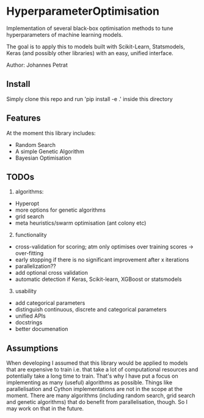 # HyperparameterOptimisation
Implementation of several black-box optimisation methods to tune hyperparameters of machine learning models.

The goal is to apply this to models built with Scikit-Learn, Statsmodels, Keras (and possibly other libraries) with an easy, unified interface.

Author: Johannes Petrat

## Install
Simply clone this repo and run 'pip install -e .' inside this directory

## Features
At the moment this library includes:
* Random Search
* A simple Genetic Algorithm
* Bayesian Optimisation


## TODOs
1. algorithms:
* Hyperopt
* more options for genetic algorithms
* grid search
* meta heuristics/swarm optimisation (ant colony etc)
2. functionality
* cross-validation for scoring; atm only optimises over training scores -> over-fitting
* early stopping if there is no significant improvement after x iterations
* parallelization??
* add optional cross validation 
* automatic detection if Keras, Scikit-learn, XGBoost or statsmodels
3. usability
* add categorical parameters
* distinguish continuous, discrete and categorical parameters
* unified APIs
* docstrings
* better documenation

## Assumptions
When developing I assumed that this library would be applied to models that are expensive to train i.e. that take a lot of computational resources and potentially take a long time to train. That's why I have put a focus on implementing as many (useful) algorithms as possible. Things like parallelisation and Cython implementations are not in the scope at the moment. 
There are many algorithms (including random search, grid search and genetic algorithms) that do benefit from parallelisation, though. So I may work on that in the future.
